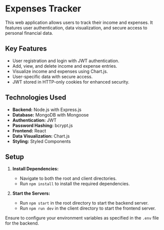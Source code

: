 # Expenses Tracker

This web application allows users to track their income and expenses. It features user authentication, data visualization, and secure access to personal financial data.

## Key Features

- User registration and login with JWT authentication.
- Add, view, and delete income and expense entries.
- Visualize income and expenses using Chart.js.
- User-specific data with secure access.
- JWT stored in HTTP-only cookies for enhanced security.

## Technologies Used

- **Backend:** Node.js with Express.js
- **Database:** MongoDB with Mongoose
- **Authentication:** JWT
- **Password Hashing:** bcrypt.js
- **Frontend:** React
- **Data Visualization:** Chart.js
- **Styling:** Styled Components

## Setup

1. **Install Dependencies:**
   - Navigate to both the root and client directories.
   - Run `npm install` to install the required dependencies.

2. **Start the Servers:**
   - Run `npm start` in the root directory to start the backend server.
   - Run `npm run dev` in the client directory to start the frontend server.

Ensure to configure your environment variables as specified in the `.env` file for the backend.






